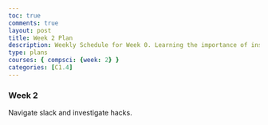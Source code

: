 ```yaml
---
toc: true
comments: true
layout: post
title: Week 2 Plan
description: Weekly Schedule for Week 0. Learning the importance of installing tools, troublshooting, and VS Code.
type: plans
courses: { compsci: {week: 2} }
categories: [C1.4]
---
```


### Week 2

Navigate slack and investigate hacks.
